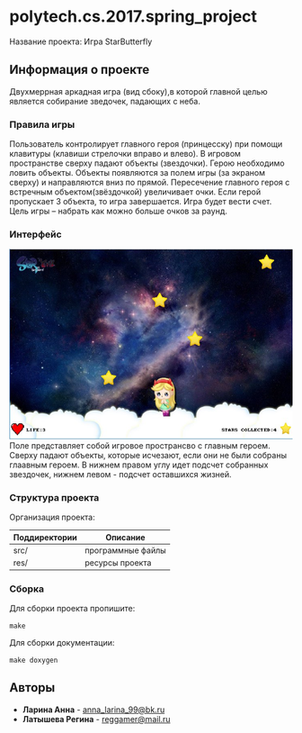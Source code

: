 # polytech.cs.2017.spring_project
Название проекта: Игра StarButterfly

## Информация о проекте
Двухмеррная аркадная игра (вид сбоку),в которой главной целью является собирание зведочек, падающих с неба. 
### Правила игры
Пользователь контролирует главного героя (принцесску) при помощи клавитуры (клавиши стрелочки вправо и влево). В игровом пространстве сверху падают объекты (звездочки). Герою необходимо ловить объекты. Объекты появляются за полем игры (за экраном сверху) и направляются вниз по прямой. Пересечение главного героя с встречным объектом(звёздочкой) увеличивает очки. Если герой пропускает 3 объекта, то игра завершается. Игра будет вести счет. Цель игры – набрать как можно больше очков за раунд.

### Интерфейс
![Image alt](https://github.com/edinorogka/polytech.cs.2017.spring_project/blob/master/res/window.png)
 Поле представляет собой игровое пространсво с главным героем. Сверху падают объекты, которые исчезают, если они не были собраны глаавным героем.
В нижнем правом углу идет подсчет собранных звездочек, нижнем левом - подсчет оставшихся жизней.

### Структура проекта
Организация проекта:

Поддиректории| Описание
-------------|-------------------
src/         | программные файлы 
res/         | ресурсы проекта

### Сборка
Для сборки проекта пропишите:
````
make
````
Для сборки документации:
````
make doxygen
````


## Авторы
* **Ларина Анна** - anna_larina_99@bk.ru
* **Латышева Регина** - reggamer@mail.ru

